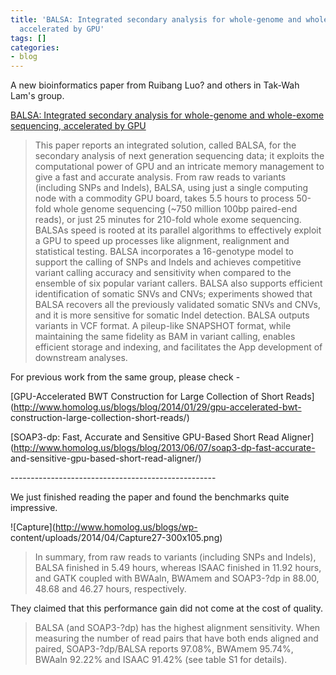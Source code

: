 ```yaml
---
title: 'BALSA: Integrated secondary analysis for whole-genome and whole-exome sequencing,
  accelerated by GPU'
tags: []
categories:
- blog
---
```

A new bioinformatics paper from Ruibang Luo? and others in Tak-Wah Lam's
group.
<!--more-->

[BALSA: Integrated secondary analysis for whole-genome and whole-exome
sequencing, accelerated by GPU](https://peerj.com/preprints/373/)

> This paper reports an integrated solution, called BALSA, for the secondary
analysis of next generation sequencing data; it exploits the computational
power of GPU and an intricate memory management to give a fast and accurate
analysis. From raw reads to variants (including SNPs and Indels), BALSA, using
just a single computing node with a commodity GPU board, takes 5.5 hours to
process 50-fold whole genome sequencing (~750 million 100bp paired-end reads),
or just 25 minutes for 210-fold whole exome sequencing. BALSAs speed is rooted
at its parallel algorithms to effectively exploit a GPU to speed up processes
like alignment, realignment and statistical testing. BALSA incorporates a
16-genotype model to support the calling of SNPs and Indels and achieves
competitive variant calling accuracy and sensitivity when compared to the
ensemble of six popular variant callers. BALSA also supports efficient
identification of somatic SNVs and CNVs; experiments showed that BALSA
recovers all the previously validated somatic SNVs and CNVs, and it is more
sensitive for somatic Indel detection. BALSA outputs variants in VCF format. A
pileup-like SNAPSHOT format, while maintaining the same fidelity as BAM in
variant calling, enables efficient storage and indexing, and facilitates the
App development of downstream analyses.

For previous work from the same group, please check -

[GPU-Accelerated BWT Construction for Large Collection of Short
Reads](http://www.homolog.us/blogs/blog/2014/01/29/gpu-accelerated-bwt-
construction-large-collection-short-reads/)

[SOAP3-dp: Fast, Accurate and Sensitive GPU-Based Short Read
Aligner](http://www.homolog.us/blogs/blog/2013/06/07/soap3-dp-fast-accurate-
and-sensitive-gpu-based-short-read-aligner/)

\---------------------------------------------------

We just finished reading the paper and found the benchmarks quite impressive.

![Capture](http://www.homolog.us/blogs/wp-
content/uploads/2014/04/Capture27-300x105.png)

> In summary, from raw reads to variants (including SNPs and Indels), BALSA
finished in 5.49 hours, whereas ISAAC finished in 11.92 hours, and GATK
coupled with BWAaln, BWAmem and SOAP3-?dp in 88.00, 48.68 and 46.27 hours,
respectively.

They claimed that this performance gain did not come at the cost of quality.

> BALSA (and SOAP3-?dp) has the highest alignment sensitivity. When measuring
the number of read pairs that have both ends aligned and paired,
SOAP3-?dp/BALSA reports 97.08%, BWAmem 95.74%, BWAaln 92.22% and ISAAC 91.42%
(see table S1 for details).

